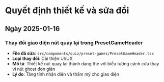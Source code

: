 
# Quyết định thiết kế và sửa đổi

## Ngày 2025-01-16

### Thay đổi giao diện nút quay lại trong PresetGameHeader
- **File đã sửa**: `src/components/quiz/preset-games/PresetGameHeader.tsx`
- **Loại thay đổi**: Cải thiện UI/UX
- **Mô tả**: Thiết kế nút quay lại thành dạng thẻ với biểu tượng cánh cửa thay vì nút ghost đơn giản
- **Lý do**: Tăng tính nhận diện và thẩm mỹ cho giao diện


